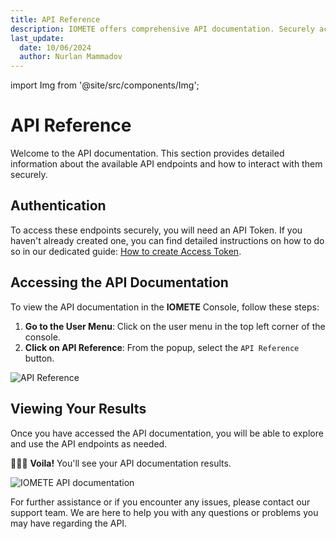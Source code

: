 ```yaml
---
title: API Reference
description: IOMETE offers comprehensive API documentation. Securely access endpoints using an API Token.
last_update:
  date: 10/06/2024
  author: Nurlan Mammadov
---
```


import Img from '@site/src/components/Img';

# API Reference

Welcome to the API documentation. This section provides detailed information about the available API endpoints and how to interact with them securely.

## Authentication

To access these endpoints securely, you will need an API Token. If you haven't already created one, you can find detailed instructions on how to do so in our dedicated guide: [How to create Access Token](./create-a-personal-access-token.md).

## Accessing the API Documentation

To view the API documentation in the **IOMETE** Console, follow these steps:

1. **Go to the User Menu**: Click on the user menu in the top left corner of the console.
2. **Click on API Reference**: From the popup, select the `API Reference` button.

<Img src="/img/user-guide/api-reference/api-reference.png" alt="API Reference" maxWidth={600} />

## Viewing Your Results

Once you have accessed the API documentation, you will be able to explore and use the API endpoints as needed.

🎉🎉🎉 **Voila!** You'll see your API documentation results.

<Img src="/img/user-guide/api-reference/api-docs.png" alt="IOMETE API documentation" maxWidth={600} />

For further assistance or if you encounter any issues, please contact our support team. We are here to help you with any questions or problems you may have regarding the API.
